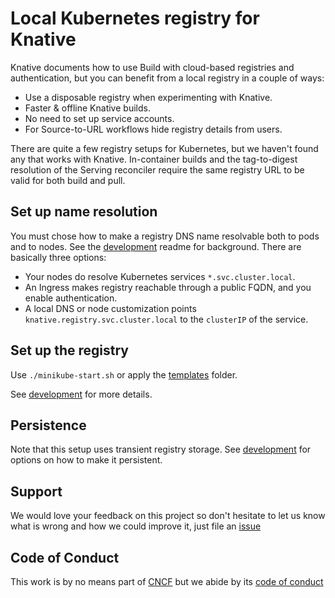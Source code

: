 # Local Kubernetes registry for Knative

Knative documents how to use Build with cloud-based registries and authentication,
but you can benefit from a local registry in a couple of ways:

 * Use a disposable registry when experimenting with Knative.
 * Faster & offline Knative builds.
 * No need to set up service accounts.
 * For Source-to-URL workflows hide registry details from users.

There are quite a few registry setups for Kubernetes,
but we haven't found any that works with Knative.
In-container builds and the tag-to-digest resolution of the Serving reconciler
require the same registry URL to be valid for both build and pull.

## Set up name resolution

You must chose how to make a registry DNS name resolvable both to pods and to nodes.
See the [development](./DEVELOPMENT.md) readme for background.
There are basically three options:

 * Your nodes do resolve Kubernetes services `*.svc.cluster.local`.
 * An Ingress makes registry reachable through a public FQDN, and you enable authentication.
 * A local DNS or node customization points `knative.registry.svc.cluster.local` to the `clusterIP` of the service.

## Set up the registry

Use `./minikube-start.sh` or apply the [templates](./templates) folder.

See [development](./DEVELOPMENT.md) for more details.

## Persistence

Note that this setup uses transient registry storage.
See [development](./DEVELOPMENT.md) for options on how to make it persistent.

## Support

We would love your feedback on this project so don't hesitate to let us know what is wrong and how we could improve it, just file an [issue](https://github.com/triggermesh/knative-local-registry/issues/new)

## Code of Conduct

This work is by no means part of [CNCF](https://www.cncf.io/) but we abide by its [code of conduct](https://github.com/cncf/foundation/blob/master/code-of-conduct.md)
